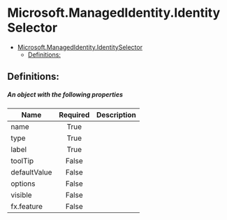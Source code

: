 <a name="microsoft-managedidentity-identityselector"></a>
# Microsoft.ManagedIdentity.IdentitySelector
* [Microsoft.ManagedIdentity.IdentitySelector](#microsoft-managedidentity-identityselector)
    * [Definitions:](#microsoft-managedidentity-identityselector-definitions)

<a name="microsoft-managedidentity-identityselector-definitions"></a>
## Definitions:
<a name="microsoft-managedidentity-identityselector-definitions-an-object-with-the-following-properties"></a>
##### An object with the following properties
| Name | Required | Description
| ---|:--:|:--:|
|name|True|
|type|True|
|label|True|
|toolTip|False|
|defaultValue|False|
|options|False|
|visible|False|
|fx.feature|False|
